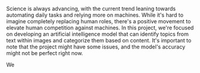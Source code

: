 Science is always advancing, with the current trend 
leaning towards automating daily tasks and relying 
more on machines. While it's hard to imagine 
completely replacing human roles, there's a positive 
movement to elevate human competition against 
machines. In this project, we're focused on 
developing an artificial intelligence model that can 
identify topics from text within images and 
categorize them based 
on content.
It's important to note that the project might have 
some issues, and the model's accuracy might not 
be perfect right now.

We
